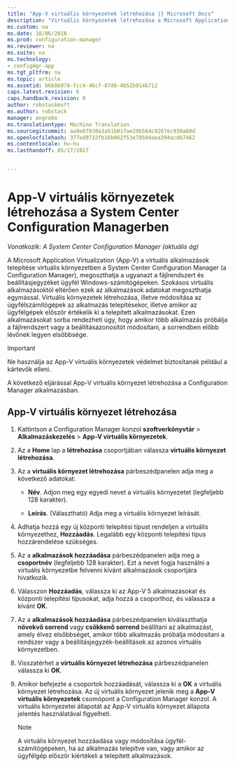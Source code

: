 ```yaml
---
title: "App-V virtuális környezetek létrehozása |} Microsoft Docs"
description: "Virtuális környezetek létrehozása a Microsoft Application Virtualization, így az alkalmazások egymás között megoszthatják az adatokat."
ms.custom: na
ms.date: 10/06/2016
ms.prod: configuration-manager
ms.reviewer: na
ms.suite: na
ms.technology:
- configmgr-app
ms.tgt_pltfrm: na
ms.topic: article
ms.assetid: b6b86078-fcc4-46cf-87d6-4b52b914b712
caps.latest.revision: 6
caps.handback.revision: 0
author: robstackmsft
ms.author: robstack
manager: angrobe
ms.translationtype: Machine Translation
ms.sourcegitcommit: aa9e87830a3a51b01fae29b564c9267ec930a60d
ms.openlocfilehash: 377ed9732fb16b062f53e78504aea394acdb7462
ms.contentlocale: hu-hu
ms.lasthandoff: 05/17/2017


---
```

# <a name="create-app-v-virtual-environments-in-system-center-configuration-manager"></a>App-V virtuális környezetek létrehozása a System Center Configuration Managerben

*Vonatkozik: A System Center Configuration Manager (aktuális ág)*

A Microsoft Application Virtualization (App-V) a virtuális alkalmazások telepítése virtuális környezetben a System Center Configuration Manager (a Configuration Manager), megoszthatja a ugyanazt a fájlrendszert és beállításjegyzéket ügyfél Windows-számítógépeken. Szokásos virtuális alkalmazásoktól eltérően ezek az alkalmazások adatokat megoszthatja egymással. Virtuális környezetek létrehozása, illetve módosítása az ügyfélszámítógépek az alkalmazás telepítésekor, illetve amikor az ügyfélgépek először értékelik ki a telepített alkalmazásokat. Ezen alkalmazásokat sorba rendezheti úgy, hogy amikor több alkalmazás próbálja a fájlrendszert vagy a beállításazonosítót módosítani, a sorrendben előbb lévőnek legyen elsőbbsége.  

> [!IMPORTANT]  
>  Ne használja az App-V virtuális környezetek védelmet biztosítanak például a kártevők elleni.  

 A következő eljárással App-V virtuális környezet létrehozása a Configuration Manager alkalmazásban.  

## <a name="create-an-app-v-virtual-environment"></a>App-V virtuális környezet létrehozása  

1.  Kattintson a Configuration Manager konzol **szoftverkönyvtár** > **Alkalmazáskezelés** > **App-V virtuális környezetek**.  

3.  Az a **Home** lap a **létrehozása** csoportjában válassza **virtuális környezet létrehozása**.  

4.  Az a **virtuális környezet létrehozása** párbeszédpanelen adja meg a következő adatokat:  

    -   **Név**.  Adjon meg egy egyedi nevet a virtuális környezetet (legfeljebb 128 karakter).  

    -   **Leírás**. (Választható) Adja meg a virtuális környezet leírását.  

5.  Adhatja hozzá egy új központi telepítési típust rendeljen a virtuális környezethez, **Hozzáadás**. Legalább egy központi telepítési típus hozzárendelése szükséges.  

6.  Az a **alkalmazások hozzáadása** párbeszédpanelen adja meg a **csoportnév** (legfeljebb 128 karakter). Ezt a nevet fogja használni a virtuális környezetbe felvenni kívánt alkalmazások csoportjára hivatkozik.  

7.  Válasszon **Hozzáadás**, válassza ki az App-V 5 alkalmazásokat és központi telepítési típusokat, adja hozzá a csoporthoz, és válassza a kívánt **OK**.  

8.  Az a **alkalmazások hozzáadása** párbeszédpanelen kiválaszthatja **növekvő sorrend** vagy **csökkenő sorrend** beállítani az alkalmazást, amely élvez elsőbbséget, amikor több alkalmazás próbálja módosítani a rendszer vagy a beállításjegyzék-beállítások az azonos virtuális környezetben.  

9. Visszatérhet a **virtuális környezet létrehozása** párbeszédpanelen válassza ki **OK**.  

10. Amikor befejezte a csoportok hozzáadását, válassza ki a **OK** a virtuális környezet létrehozása. Az új virtuális környezet jelenik meg a **App-V virtuális környezetek** csomópont a Configuration Manager konzol. A virtuális környezetei állapotát az App-V virtuális környezet állapota jelentés használatával figyelheti.  

    > [!NOTE]  
    >  A virtuális környezet hozzáadása vagy módosítása ügyfél-számítógépeken, ha az alkalmazás telepítve van, vagy amikor az ügyfélgép először kiértékeli a telepített alkalmazások.  


